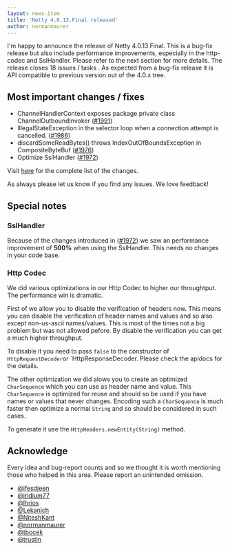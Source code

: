 ```yaml
---
layout: news-item
title: 'Netty 4.0.13.Final released'
author: normanmaurer
---
```

I'm happy to announce the release of Netty 4.0.13.Final. This is a bug-fix release but also include performance improvements, especially in the http-codec and SslHandler. Please refer to the next section for more details. The release closes 18 issues / tasks . As expected from a bug-fix release it is API compatible to previous version out of the 4.0.x tree.


## Most important changes / fixes
* ChannelHandlerContext exposes package private class ChannelOutboundInvoker ([#1991](https://github.com/netty/netty/issues/1991)) 
* IllegalStateException in the selector loop when a connection attempt is cancelled. ([#1986](https://github.com/netty/netty/issues/1986)) 
* discardSomeReadBytes() throws IndexOutOfBoundsException in CompositeByteBuf ([#1976](https://github.com/netty/netty/issues/1976)) 
* Optimize SslHandler ([#1972](https://github.com/netty/netty/issues/1972)) 

Visit [here](https://github.com/netty/netty/issues?milestone=76&state=closed) for the complete list of the changes.

As always please let us know if you find any issues. We love feedback!

## Special notes

### SslHandler
Because of the changes introduced in ([#1972](https://github.com/netty/netty/issues/1972)) we saw an performance improvement of __500%__ when using the SslHandler. This needs no changes in your code base.

### Http Codec
We did various optimizations in our Http Codec to higher our throughtput. The performance win is dramatic. 

First of we allow you to disable the verification of headers now. This means you can disable the verification of header names and values and so also except non-us-ascii names/values. This is most of the times not a big problem but was not allowed pefore. By disable the verification you can get a much higher throughput.

To disable it you need to pass `false` to the constructor of `HttpRequestDecoder`or `HttpResponseDecoder. Please check the apidocs for the details.

The other optimization we did alows you to create an optimized `CharSequence` which you can use as header name and value. This `CharSequence` is optimized for reuse and should so be used if you have names or values that never changes. Encoding such a `CharSequence` is much faster then optimize a normal `String` and so should be considered in such cases.

To generate it use the `HttpHeaders.newEntity(String)` method. 


## Acknowledge

Every idea and bug-report counts and so we thought it is worth mentioning those who helped in this area. Please report an unintended omission.

* [@ifesdjeen](https://github.com/ifesdjeen)
* [@iridium77](https://github.com/iridium77)
* [@lhrios](https://github.com/lhrios)
* [@Lekanich](https://github.com/Lekanich)
* [@NiteshKant](https://github.com/NiteshKant)
* [@normanmaurer](https://github.com/normanmaurer)
* [@tbocek](https://github.com/tbocek)
* [@trustin](https://github.com/trustin)
